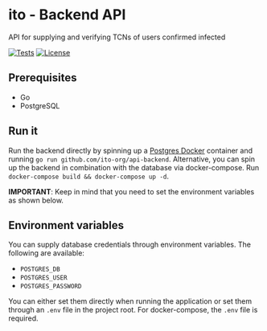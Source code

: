 # ito - Backend API

API for supplying and verifying TCNs of users confirmed infected

<!--![Tests](https://github.com/ito-org/api-backend/workflows/Build/badge.svg)-->
[![Tests](https://img.shields.io/badge/tests-work%20in%20progress%20-black)](LICENSE)
[![License](https://img.shields.io/badge/license-BSD--3--Clause--Clear-brightgreen)](LICENSE)

## Prerequisites

- Go
- PostgreSQL

## Run it

Run the backend directly by spinning up a [Postgres Docker](https://hub.docker.com/_/postgres/) container and running `go run github.com/ito-org/api-backend`. Alternative, you can spin up the backend in combination with the database via docker-compose. Run `docker-compose build && docker-compose up -d`.

**IMPORTANT**: Keep in mind that you need to set the environment variables as shown below.

## Environment variables

You can supply database credentials through environment variables. The following are available:

* `POSTGRES_DB`
* `POSTGRES_USER`
* `POSTGRES_PASSWORD`

You can either set them directly when running the application or set them through an `.env` file in the project root. For docker-compose, the `.env` file is required.
